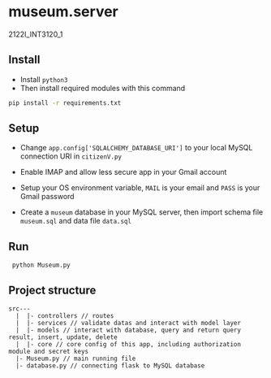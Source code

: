 # museum.server
2122I_INT3120_1

## Install
* Install ```python3```
* Then install required modules with this command
```bash
pip install -r requirements.txt
```

## Setup
* Change ```app.config['SQLALCHEMY_DATABASE_URI']``` to your local MySQL connection URI in ```citizenV.py```

* Enable IMAP and allow less secure app in your Gmail account 

* Setup your OS environment variable, ```MAIL``` is your email and ```PASS``` is your Gmail password

* Create a ```museum``` database in your MySQL server, then import schema file ```museum.sql``` and data file ```data.sql```

## Run
``` python Museum.py```

## Project structure
```
src---
  |  |- controllers // routes
  |  |- services // validate datas and interact with model layer
  |  |- models // interact with database, query and return query result, insert, update, delete
  |  |- core // core config of this app, including authorization module and secret keys
  |- Museum.py // main running file
  |- database.py // connecting flask to MySQL database
```


